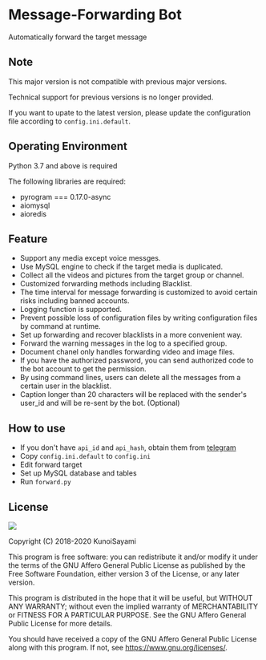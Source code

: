 # Message-Forwarding Bot

Automatically forward the target message

## Note

This major version is not compatible with previous major versions.

Technical support for previous versions is no longer provided.

If you want to upate to the latest version, please update the configuration file according to `config.ini.default`.

## Operating Environment

Python 3.7 and above is required

The following libraries are required:

- pyrogram === 0.17.0-async
- aiomysql
- aioredis

## Feature

* Support any media except voice messges.
* Use MySQL engine to check if the target media is duplicated.
* Collect all the videos and pictures from the target group or channel.
* Customized forwarding methods including Blacklist.
* The time interval for message forwarding is customized to avoid certain risks including banned accounts.
* Logging function is supported.
* Prevent possible loss of configuration files by writing configuration files by command at runtime.
* Set up forwarding and recover blacklists in a more convenient way.
* Forward the warning messages in the log to a specified group.
* Document chanel only handles forwarding video and image files.
* If you have the authorized password, you can send authorized code to the bot account to get the permission.
* By using command lines, users can delete all the messages from a certain user in the blacklist.
* Caption longer than 20 characters will be replaced with the sender's user_id and will be re-sent by the bot. (Optional)

## How to use

* If you don't have `api_id` and `api_hash`, obtain them from [telegram](https://my.telegram.org/apps)
* Copy `config.ini.default` to `config.ini`
* Edit forward target
* Set up MySQL database and tables
* Run `forward.py`

## License

[![](https://www.gnu.org/graphics/agplv3-155x51.png)](https://www.gnu.org/licenses/agpl-3.0.txt)

Copyright (C) 2018-2020 KunoiSayami

This program is free software: you can redistribute it and/or modify it under the terms of the GNU Affero General Public License as published by the Free Software Foundation, either version 3 of the License, or any later version.

This program is distributed in the hope that it will be useful, but WITHOUT ANY WARRANTY; without even the implied warranty of MERCHANTABILITY or FITNESS FOR A PARTICULAR PURPOSE. See the GNU Affero General Public License for more details.

You should have received a copy of the GNU Affero General Public License along with this program. If not, see <https://www.gnu.org/licenses/>.

